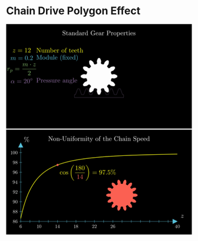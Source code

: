 # Chain Drive Polygon Effect


![Standard Gear](images/StandardGear.png)
![Non-Uniformity of the Chain Drive](images/NonUniformityOfTheChainSpeed.png)
